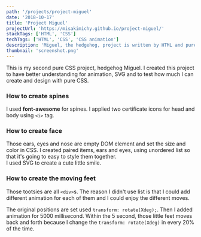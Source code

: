 ```yaml
---
path: '/projects/project-miguel'
date: '2018-10-17'
title: 'Project Miguel'
projectUrl: 'https://misakimichy.github.io/project-miguel/'
stackTags: ['HTML', 'CSS']
techTags: ['HTML', 'CSS', 'CSS animation']
description: 'Miguel, the hedgehog, project is written by HTML and pure CSS. Those little feet move once you open the page.'
thumbnail: 'screenshot.png'
---
```


This is my second pure CSS project, hedgehog Miguel. I created this project to have better understanding for animation, SVG and to test how much I can create and design with pure CSS.

### How to create spines

I used **font-awesome** for spines. I applied two certificate icons for head and body using `<i>` tag.

### How to create face

Those ears, eyes and nose are empty DOM element and set the size and color in CSS. I created paired items, ears and eyes, using unordered list so that it's going to easy to style them together. </br>
I used SVG to create a cute little smile.

### How to create the moving feet

Those tootsies are all `<div>`s. The reason I didn't use list is that I could add different animation for each of them and I could enjoy the different moves.

The original positions are set used `transform: rotate(Xdeg);`. Then I added animation for 5000 millisecond. Within the 5 second, those little feet moves back and forth because I change the `transform: rotate(Xdeg)` in every 20% of the time.
